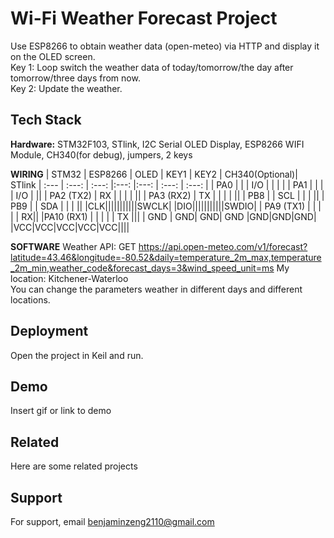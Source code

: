 
# Wi-Fi Weather Forecast Project

Use ESP8266 to obtain weather data (open-meteo) via HTTP and display it on the OLED screen.\
Key 1: Loop switch the weather data of today/tomorrow/the day after tomorrow/three days from now.\
Key 2: Update the weather.



## Tech Stack

**Hardware:** STM32F103, STlink, I2C Serial OLED Display, ESP8266 WIFI Module, CH340(for debug), jumpers, 2 keys

**WIRING** 
| STM32 | ESP8266   | OLED  | KEY1  | KEY2   | CH340(Optional)| STlink
| :---  |  :---:    | :---: |:---:  |:---:   | :---:     |  :---: |
| PA0   |           |       | I/O   |        |                | |
| PA1   |           |       |       |  I/O   |                ||
| PA2 (TX2)   |    RX     |       |       |        |             ||
| PA3 (RX2)  |    TX     |       |       |        |               ||
| PB8   |           |   SCL |       |        |              ||
| PB9   |           |   SDA |       |        |              ||
|CLK|||||||||||SWCLK|
|DIO|||||||||||SWDIO|
| PA9 (TX1)  |           |       |       |        | RX||
|PA10 (RX1) |             |     |          |        | TX    |||
| GND   |   GND| GND| GND |GND|GND|GND|
|VCC|VCC|VCC|VCC|VCC||||

**SOFTWARE**
Weather API: GET https://api.open-meteo.com/v1/forecast?latitude=43.46&longitude=-80.52&daily=temperature_2m_max,temperature_2m_min,weather_code&forecast_days=3&wind_speed_unit=ms
My location: Kitchener-Waterloo\
You can change the parameters weather in different days and different locations. 


## Deployment

Open the project in Keil and run.



## Demo

Insert gif or link to demo


## Related

Here are some related projects




## Support

For support, email benjaminzeng2110@gmail.com

